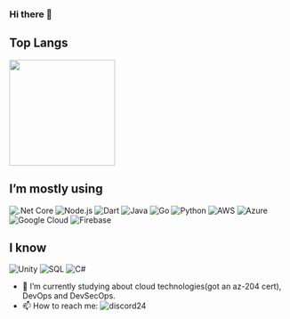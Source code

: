 ### Hi there 👋



## Top Langs



  <img height="190" src="https://github-readme-stats.vercel.app/api/top-langs/?username=pdvlx&hide=angelscript,actionscript&langs_count=10&title_color=6aa6f8&text_color=8a919a&icon_color=6aa6f8&bg_color=0e1116&layout=compact" />
</div>

<p></p>

## I’m mostly using

![.Net Core](https://img.shields.io/badge/-.NET%20Core-blueviolet)
![Node.js](https://img.shields.io/badge/node-js)
![Dart](https://img.shields.io/badge/-Dart-darkblue)
![Java](https://img.shields.io/badge/-java-orange)
![Go](https://img.shields.io/badge/-Go-lightblue)
![Python](https://img.shields.io/badge/python-3670A0)
![AWS](https://img.shields.io/badge/AWS-%23FF9900.svg)
![Azure](https://img.shields.io/badge/azure-%230072C6.svg)
![Google Cloud](https://img.shields.io/badge/GoogleCloud-%234285F4.svg)
![Firebase](https://img.shields.io/badge/-Firebase-black?style=flat-square&logo=firebase)

## I know

![Unity](https://img.shields.io/badge/-Unity-black)
![SQL](https://img.shields.io/badge/-SQL-black?style=flat-square&logo=SQL)
![C#](https://img.shields.io/badge/-C_Sharp-black?style=flat-square&logo=c-sharp)

- 🔭 I’m currently studying about cloud technologies(got an az-204 cert), DevOps and DevSecOps.
- 📫 How to reach me: ![discord24](https://user-images.githubusercontent.com/33608786/168914563-8f77c3a9-d062-4cdb-9d17-67f020e7ad93.png)






[2]: https://discordapp.com/users/159332821440266240/
